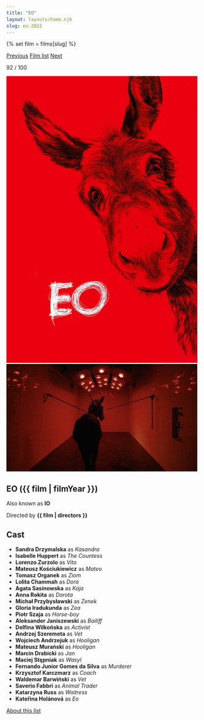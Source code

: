 ```yaml
---
title: "EO"
layout: layouts/home.njk
slug: eo-2022
---
```


{% set film = films[slug] %}

<nav class="films">
  <a class="prev" href="../between-two-worlds-2022">Previous</a>
  <a href="../">Film list</a>
  <a class="next" href="../one-fine-morning-2022">Next</a>
</nav>

<p>92 / 100</p>

<article class="film">
  <div class="backdrop-and-poster">
    <img class="poster" src="../films/posters/eo-2022.jpg" alt="">
    <img class="backdrop" src="../films/backdrops/eo-2022.jpg" alt="">
  </div>

  <h1>EO ({{ film | filmYear }})</h1>

  <p>Also known as <strong>IO</strong></p>

  <p class="director">
    Directed by <strong>{{ film | directors }}</strong>
  </p>


  <h2>
    Cast
  </h2>
  <ul>
            <li><strong>Sandra Drzymalska</strong> as <em>Kasandra</em></li>
        <li><strong>Isabelle Huppert</strong> as <em>The Countess</em></li>
        <li><strong>Lorenzo Zurzolo</strong> as <em>Vito</em></li>
        <li><strong>Mateusz Kościukiewicz</strong> as <em>Mateo</em></li>
        <li><strong>Tomasz Organek</strong> as <em>Ziom</em></li>
        <li><strong>Lolita Chammah</strong> as <em>Dora</em></li>
        <li><strong>Agata Sasinowska</strong> as <em>Kaja</em></li>
        <li><strong>Anna Rokita</strong> as <em>Dorota</em></li>
        <li><strong>Michał Przybysławski</strong> as <em>Zenek</em></li>
        <li><strong>Gloria Iradukunda</strong> as <em>Zea</em></li>
        <li><strong>Piotr Szaja</strong> as <em>Horse-boy</em></li>
        <li><strong>Aleksander Janiszewski</strong> as <em>Bailiff</em></li>
        <li><strong>Delfina Wilkońska</strong> as <em>Activist</em></li>
        <li><strong>Andrzej Szeremeta</strong> as <em>Vet</em></li>
        <li><strong>Wojciech Andrzejuk</strong> as <em>Hooligan</em></li>
        <li><strong>Mateusz Murański</strong> as <em>Hooligan</em></li>
        <li><strong>Marcin Drabicki</strong> as <em>Jan</em></li>
        <li><strong>Maciej Stępniak</strong> as <em>Wasyl</em></li>
        <li><strong>Fernando Junior Gomes da Silva</strong> as <em>Murderer</em></li>
        <li><strong>Krzysztof Karczmarz</strong> as <em>Coach</em></li>
        <li><strong>Waldemar Barwiński</strong> as <em>Vet</em></li>
        <li><strong>Saverio Fabbri</strong> as <em>Animal Trader</em></li>
        <li><strong>Katarzyna Russ</strong> as <em>Waitress</em></li>
        <li><strong>Kateřina Holánová</strong> as <em>Eo</em></li>
  </ul>
</article>
<footer>
  <a href="../about">About this list</a>
</footer>
